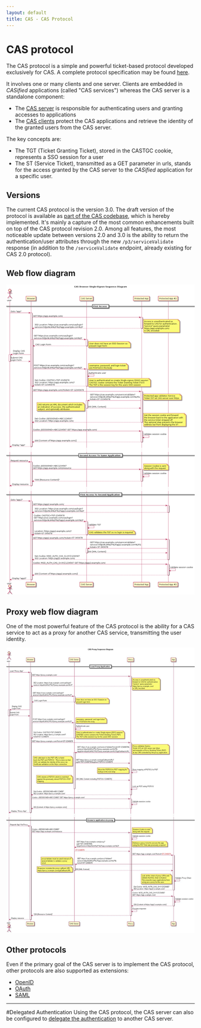 ```yaml
---
layout: default
title: CAS - CAS Protocol
---
```



# CAS protocol
The CAS protocol is a simple and powerful ticket-based protocol developed exclusively for CAS. A complete protocol specification may be found [here](CAS-Protocol-Specification.html).

It involves one or many clients and one server. Clients are embedded in *CASified* applications (called "CAS services") whereas the CAS server is a standalone component:

- The [CAS server](../installation/Configuring-Authentication-Components.html) is responsible for authenticating users and granting accesses to applications
- The [CAS clients](../integration/CAS-Clients.html) protect the CAS applications and retrieve the identity of the granted users from the CAS server.

The key concepts are:

- The TGT (Ticket Granting Ticket), stored in the CASTGC cookie, represents a SSO session for a user
- The ST (Service Ticket), transmitted as a GET parameter in urls, stands for the access granted by the CAS server to the *CASified* application for a specific user.


## Versions
The current CAS protocol is the version 3.0. The draft version of the protocol is available as [part of the CAS codebase](https://github.com/Jasig/cas/blob/master/cas-server-protocol/3.0/cas_protocol_3_0.md), which is hereby implemented. It's mainly a capture of the most common enhancements built on top of the CAS protocol revision 2.0. Among all features, the most noticeable update between versions 2.0 and 3.0 is the ability to return the authentication/user attributes through the new `/p3/serviceValidate` response (in addition to the `/serviceValidate` endpoint, already existing for CAS 2.0 protocol).


## Web flow diagram

<a href="../images/cas_flow_diagram.png" target="_blank"><img src="../images/cas_flow_diagram.png" alt="CAS Web flow diagram" title="CAS Web flow diagram" /></a>


## Proxy web flow diagram
One of the most powerful feature of the CAS protocol is the ability for a CAS service to act as a proxy for another CAS service, transmitting the user identity.

<a href="../images/cas_proxy_flow_diagram.jpg" target="_blank"><img src="../images/cas_proxy_flow_diagram.jpg" alt="CAS Proxy web flow diagram" title="CAS Proxy web flow diagram" /></a>




## Other protocols
Even if the primary goal of the CAS server is to implement the CAS protocol, other protocols are also supported as extensions:

- [OpenID](../protocol/OpenID-Protocol.html)
- [OAuth](../protocol/OAuth-Protocol.html)
- [SAML](../protocol/SAML-Protocol.html)

***



#Delegated Authentication
Using the CAS protocol, the CAS server can also be configured to [delegate the authentication](../integration/Delegate-Authentication.html) to another CAS server.

